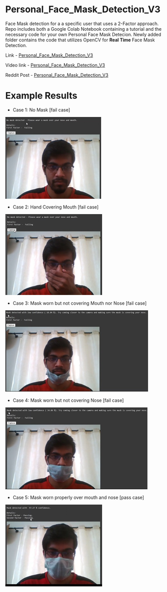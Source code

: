 # Personal_Face_Mask_Detection_V3
Face Mask detection for a a specific user that uses a 2-Factor approach. Repo includes both a Google Colab Notebook containing a tutorial and the necessary code for your own Personal Face Mask Detecion. Newly added folder contains the code that utilizes OpenCV for **Real Time** Face Mask Detection.

Link - [Personal_Face_Mask_Detection_V3](https://colab.research.google.com/drive/1qdApy4zMEi5zuZ83JiDbbjC1Rp2r3pWa#scrollTo=ht2w87GFBAqp&uniqifier=1)

Video link - [Personal_Face_Mask_Detection_V3](https://www.linkedin.com/posts/shreyas-kera-027727178_machinelearning-facemaskdetection-tensorflow-activity-6692002676055658496-vN2O)

Reddit Post - [Personal_Face_Mask_Detection_V3](https://www.reddit.com/r/learnmachinelearning/comments/hww564/hi_guys_ive_made_a_personalized_face_mask/)

# Example Results

 - Case 1: No Mask [fail case]
 
 ![](No_Mask.jpg)
 
 - Case 2: Hand Covering Mouth [fail case]
 
 ![](Hand_Cover.jpg)
 
 - Case 3: Mask worn but not covering Mouth nor Nose [fail case]
 
 ![](No_Mouth.jpg)
 
 - Case 4: Mask worn but not covering Nose [fail case]
 
 ![](No_Nose.jpg)
 
 - Case 5: Mask worn properly over mouth and nose [pass case]
 
 ![](Mask.jpg)


